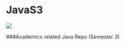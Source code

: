 # JavaS3
<a href="https://github.com/akkupy"><img src="https://www.mediafire.com/view/0y3xo0fdjdal5k2/java.png/file" border="0"></a>

###Academics related Java Repo (Semester 3)
